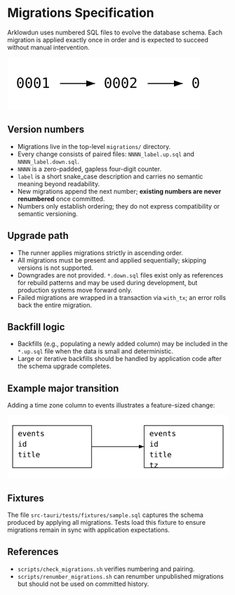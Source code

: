 # Migrations Specification

Arklowdun uses numbered SQL files to evolve the database schema.  Each migration
is applied exactly once in order and is expected to succeed without manual
intervention.

![Linear sequence of migrations](migrations-sequence.svg)

## Version numbers

- Migrations live in the top-level `migrations/` directory.
- Every change consists of paired files: `NNNN_label.up.sql` and
  `NNNN_label.down.sql`.
- `NNNN` is a zero-padded, gapless four-digit counter.
- `label` is a short snake_case description and carries no semantic meaning
  beyond readability.
- New migrations append the next number; **existing numbers are never
  renumbered** once committed.
- Numbers only establish ordering; they do not express compatibility or
  semantic versioning.

## Upgrade path

- The runner applies migrations strictly in ascending order.
- All migrations must be present and applied sequentially; skipping versions is
  not supported.
- Downgrades are not provided. `*.down.sql` files exist only as references for
  rebuild patterns and may be used during development, but production systems
  move forward only.
- Failed migrations are wrapped in a transaction via `with_tx`; an error rolls
  back the entire migration.

## Backfill logic

- Backfills (e.g., populating a newly added column) may be included in the
  `*.up.sql` file when the data is small and deterministic.
- Large or iterative backfills should be handled by application code after the
  schema upgrade completes.

## Example major transition

Adding a time zone column to events illustrates a feature-sized change:

![Adding tz column to events](migrations-add-tz.svg)

## Fixtures

The file `src-tauri/tests/fixtures/sample.sql` captures the schema produced by
applying all migrations. Tests load this fixture to ensure migrations remain in
sync with application expectations.

## References

- `scripts/check_migrations.sh` verifies numbering and pairing.
- `scripts/renumber_migrations.sh` can renumber unpublished migrations but
  should not be used on committed history.
